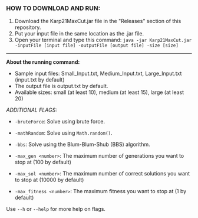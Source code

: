 ### HOW TO DOWNLOAD AND RUN:

1. Download the Karp21MaxCut.jar file in the "Releases" section of this repository.
2. Put your input file in the same location as the .jar file.
3. Open your terminal and type this command: `java -jar Karp21MaxCut.jar -inputFile [input file] -outputFile [output file] -size [size]`
---
**About the running command:**
- Sample input files: Small_Input.txt, Medium_Input.txt, Large_Input.txt (input.txt by default)
- The output file is output.txt by default.
- Available sizes: small (at least 10), medium (at least 15), large (at least 20)


*ADDITIONAL FLAGS:*
- `-bruteForce`: Solve using brute force.
- `-mathRandom`: Solve using `Math.random()`.
- `-bbs`: Solve using the Blum-Blum-Shub (BBS) algorithm.

- `-max_gen <number>`: The maximum number of generations you want to stop at (100 by default)
- `-max_sol <number>`: The maximum number of correct solutions you want to stop at (10000 by default)
- `-max_fitness <number>`: The maximum fitness you want to stop at (1 by default)

Use `--h` or `--help` for more help on flags.

